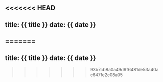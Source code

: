 <<<<<<< HEAD
---
title: {{ title }}
date: {{ date }}
---
=======
---
title: {{ title }}
date: {{ date }}
---
>>>>>>> 93b7cb8a0a49d9f6481de53a40ac647fe2c08a05

